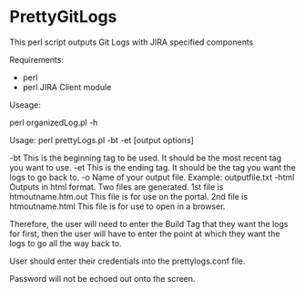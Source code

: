 # PrettyGitLogs
This perl script outputs Git Logs with JIRA specified components 

Requirements: 
 - perl
 - perl JIRA Client module

Useage:

  perl organizedLog.pl -h
  
  Usage: perl prettyLogs.pl -bt <val> -et <val> [output options]



  -bt      This is the beginning tag to be used.
           It should be the most recent tag you want to use.
  -et      This is the ending tag.
           It should be the tag you want the logs to go back to.
  -o       Name of your output file.  Example: outputfile.txt
  -html    Outputs in html format.  Two files are generated.
           1st file is htmoutname.htm.out  This file is for use on the portal.
           2nd file is htmoutname.html  This file is for use to open in a browser.



Therefore, the user will need to enter the Build Tag that they want the logs for first, then the user will have to enter the point at which they want the logs to go all the way back to.

User should enter their credentials into the prettylogs.conf file.  

Password will not be echoed out onto the screen.
